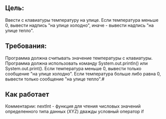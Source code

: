 ## Цель:
Ввести с клавиатуры температуру на улице. 
Если температура меньше 0, вывести надпись "на улице холодно", иначе - вывести надпись "на улице тепло".
## Требования:
Программа должна считывать значение температуры c клавиатуры.
Программа должна использовать команду System.out.println() или System.out.print().
Если температура меньше 0, вывести только сообщение "на улице холодно".
Если температура больше либо равна 0, вывести только сообщение "на улице тепло".# 
## Как работает
Комментарии:
nextInt - функция для чтения числовых значений определенного типа данных (XYZ)
дважды условный оператор if
